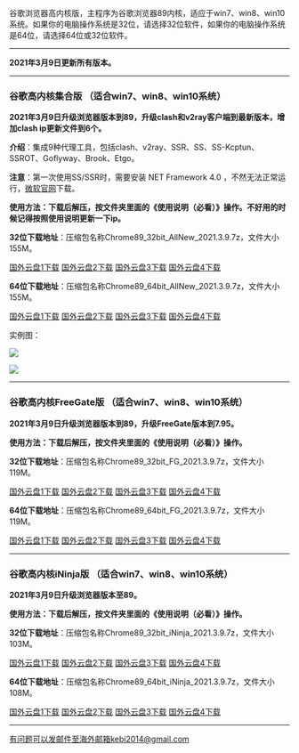 谷歌浏览器高内核版，主程序为谷歌浏览器89内核，适应于win7、win8、win10系统。如果你的电脑操作系统是32位，请选择32位软件，如果你的电脑操作系统是64位，请选择64位或32位软件。

***

**2021年3月9日更新所有版本。**

***

### 谷歌高内核集合版  （适合win7、win8、win10系统）

**2021年3月9日升级浏览器版本到89，升级clash和v2ray客户端到最新版本，增加clash ip更新文件到6个。**

**介绍**：集成9种代理工具，包括clash、v2ray、SSR、SS、SS-Kcptun、SSROT、Goflyway、Brook、Etgo。

**注意**：第一次使用SS/SSR时，需要安装 NET Framework 4.0 ，不然无法正常运行，[微软官网](https://www.microsoft.com/zh-cn/download/details.aspx?id=17718)下载。

**使用方法：下载后解压，按文件夹里面的《使用说明（必看）》操作。不好用的时候记得按照使用说明更新一下ip。**

**32位下载地址**：压缩包名称Chrome89_32bit_AllNew_2021.3.9.7z，文件大小155M。

[国外云盘1下载](https://tr101.free4444.xyz/Chrome89_32bit_AllNew_2021.3.9.7z) 
[国外云盘2下载](https://tr61.free4444.xyz/Chrome89_32bit_AllNew_2021.3.9.7z) 
[国外云盘3下载](https://tr91.free4444.xyz/Chrome89_32bit_AllNew_2021.3.9.7z) 
[国外云盘4下载](https://tr71.free4444.xyz/Chrome89_32bit_AllNew_2021.3.9.7z) 

**64位下载地址**：压缩包名称Chrome89_64bit_AllNew_2021.3.9.7z，文件大小155M。

[国外云盘1下载](https://tr101.free4444.xyz/Chrome89_64bit_AllNew_2021.3.9.7z) 
[国外云盘2下载](https://tr61.free4444.xyz/Chrome89_64bit_AllNew_2021.3.9.7z) 
[国外云盘3下载](https://tr91.free4444.xyz/Chrome89_64bit_AllNew_2021.3.9.7z) 
[国外云盘4下载](https://tr71.free4444.xyz/Chrome89_64bit_AllNew_2021.3.9.7z) 

实例图：

![](https://cdn.jsdelivr.net/gh/Alvin9999/pac2/all1.jpg)

![](https://cdn.jsdelivr.net/gh/Alvin9999/pac2/all2.jpg)

***

### 谷歌高内核FreeGate版  （适合win7、win8、win10系统）

**2021年3月9日升级浏览器版本到89，升级FreeGate版本到7.95。**

**使用方法：下载后解压，按文件夹里面的《使用说明（必看）》操作。**

**32位下载地址**：压缩包名称Chrome89_32bit_FG_2021.3.9.7z，文件大小119M。

[国外云盘1下载](https://tr101.free4444.xyz/Chrome89_32bit_FG_2021.3.9.7z) 
[国外云盘2下载](https://tr71.free4444.xyz/Chrome89_32bit_FG_2021.3.9.7z) 
[国外云盘3下载](https://tr61.free4444.xyz/Chrome89_32bit_FG_2021.3.9.7z) 
[国外云盘4下载](https://tr91.free4444.xyz/Chrome89_32bit_FG_2021.3.9.7z) 

**64位下载地址**：压缩包名称Chrome89_64bit_FG_2021.3.9.7z，文件大小119M。

[国外云盘1下载](https://tr101.free4444.xyz/Chrome89_64bit_FG_2021.3.9.7z) 
[国外云盘2下载](https://tr71.free4444.xyz/Chrome89_64bit_FG_2021.3.9.7z) 
[国外云盘3下载](https://tr61.free4444.xyz/Chrome89_64bit_FG_2021.3.9.7z) 
[国外云盘4下载](https://tr91.free4444.xyz/Chrome89_64bit_FG_2021.3.9.7z) 

***

### 谷歌高内核iNinja版 （适合win7、win8、win10系统）

**2021年3月9日升级浏览器版本至89。**

**使用方法：下载后解压，按文件夹里面的《使用说明（必看）》操作。**

**32位下载地址**：压缩包名称Chrome89_32bit_iNinja_2021.3.9.7z，文件大小103M。

[国外云盘1下载](https://tr101.free4444.xyz/Chrome89_32bit_iNinja_2021.3.9.7z) 
[国外云盘2下载](https://tr71.free4444.xyz/Chrome89_32bit_iNinja_2021.3.9.7z) 
[国外云盘3下载](https://tr61.free4444.xyz/Chrome89_32bit_iNinja_2021.3.9.7z) 
[国外云盘4下载](https://tr91.free4444.xyz/Chrome89_32bit_iNinja_2021.3.9.7z) 

**64位下载地址**：压缩包名称Chrome89_64bit_iNinja_2021.3.9.7z，文件大小108M。

[国外云盘1下载](https://tr101.free4444.xyz/Chrome89_64bit_iNinja_2021.3.9.7z) 
[国外云盘2下载](https://tr71.free4444.xyz/Chrome89_64bit_iNinja_2021.3.9.7z) 
[国外云盘3下载](https://tr61.free4444.xyz/Chrome89_64bit_iNinja_2021.3.9.7z) 
[国外云盘4下载](https://tr91.free4444.xyz/Chrome89_64bit_iNinja_2021.3.9.7z) 


***

有问题可以发邮件至海外邮箱kebi2014@gmail.com